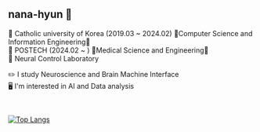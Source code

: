 ## nana-hyun 🥔

🏫 Catholic university of Korea (2019.03 ~ 2024.02) 🐧Computer Science and Information Engineering🐧 <br>
🏫 POSTECH (2024.02 ~ ) 🐥Medical Science and Engineering🐥 <br>
🔭 Neural Control Laboratory

✏️ I study Neuroscience and Brain Machine Interface <br>
🖥️ I'm interested in AI and Data analysis




<br>

[![Top Langs](https://github-readme-stats.vercel.app/api/top-langs/?username=nana-hyun&hide=jupyter%20notebook&layout=compact)](https://github.com/anuraghazra/github-readme-stats)


<!--
**nana-hyun/nana-hyun** is a ✨ _special_ ✨ repository because its `README.md` (this file) appears on your GitHub profile.

Here are some ideas to get you started:

- 🔭 I’m currently working on ...
- 🌱 I’m currently learning ...
- 👯 I’m looking to collaborate on ...
- 🤔 I’m looking for help with ...
- 💬 Ask me about ...
- 📫 How to reach me: ...
- 😄 Pronouns: ...
- ⚡ Fun fact: ...
-->
